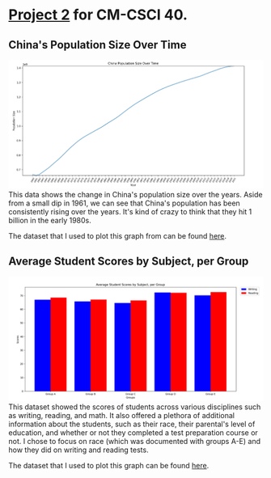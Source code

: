 # [Project 2](https://github.com/mikeizbicki/cmc-csci040/tree/2022fall/project_02) for CM-CSCI 40.

## China's Population Size Over Time

![China's Population Size Over Time](line_chart.PNG)
This data shows the change in China's population size over the years. Aside from a small dip in 1961, we can see that China's population has been consistently rising over the years. It's kind of crazy to think that they hit 1 billion in the early 1980s. 

The dataset that I used to plot this graph from can be found [here](http://api.worldbank.org/v2/countries/CHN/indicators/SP.POP.TOTL?per_page=5000&format=json).

## Average Student Scores by Subject, per Group

![Average Scores by Subject, per Group](real_bar_chart.PNG)
This dataset showed the scores of students across various disciplines such as writing, reading, and math. It also offered a plethora of additional information about the students, such as their race, their parental's level of education, and whether or not they completed a test preparation course or not. I chose to focus on race (which was documented with groups A-E) and how they did on writing and reading tests.

The dataset that I used to plot this graph can be found [here](https://www.kaggle.com/datasets/whenamancodes/students-performance-in-exams).
